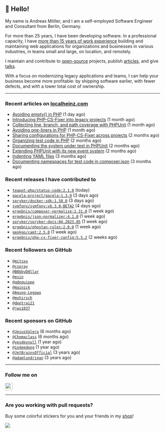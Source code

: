 ## :wave: Hello!

My name is Andreas Möller, and I am a self-employed Software Engineer and Consultant from Berlin, Germany.

For more than 25 years, I have been developing software. In a professional capacity, I have [more than 15 years of work experience](https://localheinz.com/work-experience/) building and maintaining web applications for organizations and businesses in various industries, in teams small and large, on location, and remotely.

I maintain and contribute to [open-source](https://localheinz.com/open-source/) projects, publish [articles](https://localheinz.com/articles/), and give [talks](https://localheinz.com/talks).

With a focus on modernizing legacy applications and teams, I can help your business become more profitable: by shipping software earlier, with fewer defects, and with a lower total cost of ownership.

<hr>

### Recent articles on [localheinz.com](https://localheinz.com/articles/)

- [Avoiding empty() in PHP](https://localheinz.com/articles/2023/05/10/avoiding-empty-in-php/) (1 day ago)
- [Introducing PHP-CS-Fixer into legacy projects](https://localheinz.com/articles/2023/04/10/introducing-php-cs-fixer-into-legacy-projects/) (1 month ago)
- [Collecting line, branch, and path coverage with PHPUnit](https://localheinz.com/articles/2023/03/22/collecting-line-branch-and-path-coverage-with-phpunit/) (1 month ago)
- [Avoiding one-liners in PHP](https://localheinz.com/articles/2023/03/18/avoiding-one-liners-in-php/) (1 month ago)
- [Sharing configurations for PHP-CS-Fixer across projects](https://localheinz.com/articles/2023/03/10/sharing-configurations-for-php-cs-fixer-across-projects/) (2 months ago)
- [Organizing test code in PHP](https://localheinz.com/articles/2023/03/03/organizing-test-code-in-php/) (2 months ago)
- [Documenting the system under test in PHPUnit](https://localheinz.com/articles/2023/02/22/documenting-the-system-under-test-in-phpunit/) (2 months ago)
- [Extending PHPUnit with its new event system](https://localheinz.com/articles/2023/02/14/extending-phpunit-with-its-new-event-system/) (2 months ago)
- [Indenting YAML files](https://localheinz.com/articles/2023/02/06/indenting-yaml-files/) (3 months ago)
- [Documenting namespaces for test code in composer.json](https://localheinz.com/articles/2023/01/29/documenting-namespaces-for-test-code-in-composer.json/) (3 months ago)

### Recent releases I have contributed to

- [`teapot-php/status-code:2.1.0`](https://github.com/teapot-php/status-code/releases/tag/2.1.0) (today)
- [`gacela-project/gacela:1.3.0`](https://github.com/gacela-project/gacela/releases/tag/1.3.0) (3 days ago)
- [`spryker/docker-sdk:1.58.0`](https://github.com/spryker/docker-sdk/releases/tag/1.58.0) (3 days ago)
- [`symfony/symfony:v6.3.0-BETA2`](https://github.com/symfony/symfony/releases/tag/v6.3.0-BETA2) (4 days ago)
- [`ergebnis/composer-normalize:2.31.0`](https://github.com/ergebnis/composer-normalize/releases/tag/2.31.0) (1 week ago)
- [`ergebnis/json-normalizer:4.1.0`](https://github.com/ergebnis/json-normalizer/releases/tag/4.1.0) (1 week ago)
- [`spryker/spryker-docs:04.2023.05`](https://github.com/spryker/spryker-docs/releases/tag/04.2023.05) (1 week ago)
- [`ergebnis/phpstan-rules:2.0.0`](https://github.com/ergebnis/phpstan-rules/releases/tag/2.0.0) (1 week ago)
- [`genkgo/camt:2.5.0`](https://github.com/genkgo/camt/releases/tag/2.5.0) (1 week ago)
- [`ergebnis/php-cs-fixer-config:5.5.2`](https://github.com/ergebnis/php-cs-fixer-config/releases/tag/5.5.2) (2 weeks ago)

### Recent followers on GitHub

- [`@mitsxu`](https://github.com/mitsxu)
- [`@cspray`](https://github.com/cspray)
- [`@B0bbyD0llar`](https://github.com/B0bbyD0llar)
- [`@esin`](https://github.com/esin)
- [`@qdequippe`](https://github.com/qdequippe)
- [`@mainick`](https://github.com/mainick)
- [`@Agung-Legowo`](https://github.com/Agung-Legowo)
- [`@mvhirsch`](https://github.com/mvhirsch)
- [`@deptrai21`](https://github.com/deptrai21)
- [`@jws1837`](https://github.com/jws1837)

### Recent sponsors on GitHub

- [`@JesusValera`](https://github.com/JesusValera) (6 months ago)
- [`@Chemaclass`](https://github.com/Chemaclass) (6 months ago)
- [`@yesdevnull`](https://github.com/yesdevnull) (1 year ago)
- [`@indeedeng`](https://github.com/indeedeng) (1 year ago)
- [`@JetBrainsOfficial`](https://github.com/JetBrainsOfficial) (3 years ago)
- [`@adamlundrigan`](https://github.com/adamlundrigan) (3 years ago)

<hr>

### Follow me on

<p>
    <a target="_blank" href="https://twitter.com/intent/follow?screen_name=localheinz" title="Follow @localheinz on Twitter"><img src="https://cdn.jsdelivr.net/npm/simple-icons@3.9.0/icons/twitter.svg" width="24px" height="24px"></a>
</p>

<hr>

### Are you working with pull requests?

Buy some colorful stickers for you and your friends in my <a target="_blank" href="https://shop.localheinz.com" title="shop.localheinz.com">shop</a>!

[![](https://localheinz.com/permanent/img/localheinz/localheinz)](https://localheinz.com/permanent/url/localheinz/localheinz)
